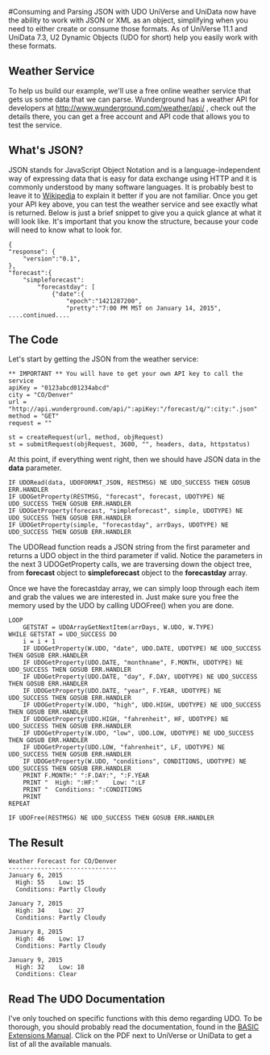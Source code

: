 #Consuming and Parsing JSON with UDO
UniVerse and UniData now have the ability to work with JSON or XML as an object, simplifying when you need to either create or consume those formats.  As of UniVerse 11.1 and UniData 7.3, U2 Dynamic Objects (UDO for short) help you easily work with these formats.

## Weather Service
To help us build our example, we'll use a free online weather service that gets us some data that we can parse. Wunderground has a weather API for developers at http://www.wunderground.com/weather/api/ , check out the details there, you can get a free account  and API code that allows you to test the service.

## What's JSON?
JSON stands for JavaScript Object Notation and is a language-independent way of expressing data that is easy for data exchange using HTTP and it is commonly understood by many software languages.  It is probably best to leave it to [Wikipedia](http://en.wikipedia.org/wiki/JSON) to explain it better if you are not familiar.  Once you get your API key above, you can test the weather service and see exactly what is returned. Below is just a brief snippet to give you a quick glance at what it will look like. It's important that you know the structure, because your code will need to know what to look for.

    {
    "response": {
    	"version":"0.1",
    },
    "forecast":{
    	"simpleforecast": 
			"forecastday": [
				{"date":{
					"epoch":"1421287200",
					"pretty":"7:00 PM MST on January 14, 2015",
    ....continued....

## The Code
Let's start by getting the JSON from the weather service:

    ** IMPORTANT ** You will have to get your own API key to call the service
    apiKey = "0123abcd01234abcd"
    city = "CO/Denver"
    url = "http://api.wunderground.com/api/":apiKey:"/forecast/q/":city:".json"
    method = "GET"
    request = ""
    
    st = createRequest(url, method, objRequest)
    st = submitRequest(objRequest, 3600, "", headers, data, httpstatus)

At this point, if everything went right, then we should have JSON data in the **data** parameter.

    IF UDORead(data, UDOFORMAT_JSON, RESTMSG) NE UDO_SUCCESS THEN GOSUB ERR.HANDLER
    IF UDOGetProperty(RESTMSG, "forecast", forecast, UDOTYPE) NE UDO_SUCCESS THEN GOSUB ERR.HANDLER
    IF UDOGetProperty(forecast, "simpleforecast", simple, UDOTYPE) NE UDO_SUCCESS THEN GOSUB ERR.HANDLER
    IF UDOGetProperty(simple, "forecastday", arrDays, UDOTYPE) NE UDO_SUCCESS THEN GOSUB ERR.HANDLER

The UDORead function reads a JSON string from the first parameter and returns a UDO object in the third parameter if valid.  Notice the parameters in the next 3 UDOGetProperty calls, we are traversing down the object tree, from **forecast** object to **simpleforecast** object to the **forecastday** array.

Once we have the forecastday array, we can simply loop through each item and grab the values we are interested in. Just make sure you free the memory used by the UDO by calling UDOFree() when you are done.

    LOOP
		GETSTAT = UDOArrayGetNextItem(arrDays, W.UDO, W.TYPE)
	WHILE GETSTAT = UDO_SUCCESS DO
		i = i + 1
		IF UDOGetProperty(W.UDO, "date", UDO.DATE, UDOTYPE) NE UDO_SUCCESS THEN GOSUB ERR.HANDLER
		IF UDOGetProperty(UDO.DATE, "monthname", F.MONTH, UDOTYPE) NE UDO_SUCCESS THEN GOSUB ERR.HANDLER
		IF UDOGetProperty(UDO.DATE, "day", F.DAY, UDOTYPE) NE UDO_SUCCESS THEN GOSUB ERR.HANDLER
		IF UDOGetProperty(UDO.DATE, "year", F.YEAR, UDOTYPE) NE UDO_SUCCESS THEN GOSUB ERR.HANDLER
		IF UDOGetProperty(W.UDO, "high", UDO.HIGH, UDOTYPE) NE UDO_SUCCESS THEN GOSUB ERR.HANDLER
		IF UDOGetProperty(UDO.HIGH, "fahrenheit", HF, UDOTYPE) NE UDO_SUCCESS THEN GOSUB ERR.HANDLER
		IF UDOGetProperty(W.UDO, "low", UDO.LOW, UDOTYPE) NE UDO_SUCCESS THEN GOSUB ERR.HANDLER
		IF UDOGetProperty(UDO.LOW, "fahrenheit", LF, UDOTYPE) NE UDO_SUCCESS THEN GOSUB ERR.HANDLER
		IF UDOGetProperty(W.UDO, "conditions", CONDITIONS, UDOTYPE) NE UDO_SUCCESS THEN GOSUB ERR.HANDLER
		PRINT F.MONTH:" ":F.DAY:", ":F.YEAR
		PRINT "  High: ":HF:"    Low: ":LF
		PRINT "  Conditions: ":CONDITIONS
		PRINT
	REPEAT

	IF UDOFree(RESTMSG) NE UDO_SUCCESS THEN GOSUB ERR.HANDLER

## The Result

    Weather Forecast for CO/Denver
    ------------------------------
    January 6, 2015
      High: 55    Low: 15
      Conditions: Partly Cloudy
    
    January 7, 2015
      High: 34    Low: 27
      Conditions: Partly Cloudy
    
    January 8, 2015
      High: 46    Low: 17
      Conditions: Partly Cloudy
    
    January 9, 2015
      High: 32    Low: 18
      Conditions: Clear

## Read The UDO Documentation
I've only touched on specific functions with this demo regarding UDO. To be thorough, you should probably read the documentation, found in the [BASIC Extensions Manual](http://www.rocketsoftware.com/brand/rocket-u2/technical-documentation). Click on the PDF next to UniVerse or UniData to get a list of all the available manuals.

